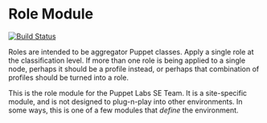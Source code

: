 # Role Module #

[![Build Status](https://travis-ci.org/puppetlabs-seteam/puppet-module-role.svg?branch=0.8.1)](https://travis-ci.org/puppetlabs-seteam/puppet-module-role)

Roles are intended to be aggregator Puppet classes. Apply a single role at the
classification level. If more than one role is being applied to a single node,
perhaps it should be a profile instead, or perhaps that combination of profiles
should be turned into a role.

This is the role module for the Puppet Labs SE Team. It is a site-specific
module, and is not designed to plug-n-play into other environments. In some
ways, this is one of a few modules that _define_ the environment.
